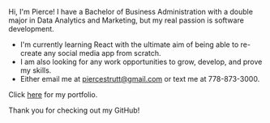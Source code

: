 Hi, I'm Pierce! I have a Bachelor of Business Administration with a double major in Data Analytics and Marketing, but my real passion is software development.
- I'm currently learning React with the ultimate aim of being able to re-create any social media app from scratch.
- I am also looking for any work opportunities to grow, develop, and prove my skills.
- Either email me at piercestrutt@gmail.com or text me at 778-873-3000.

Click [here](https://vercel.com/pierce-strutts-projects/react-portfolio-st) for my portfolio.

Thank you for checking out my GitHub!
